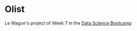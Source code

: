# Olist

Le Wagon's project of Week 7 in the [Data Science Bootcamp](https://www.lewagon.com/data-science-course/full-time)
